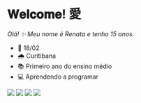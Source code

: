 # **𝐖𝐞𝐥𝐜𝐨𝐦𝐞! 愛**

*Olá! ✨ Meu nome é Renata e tenho 15 anos.*
- 👵 18/02
- :cloud_with_rain: Curitibana
- :books: Primeiro ano do ensino médio
- 💻 Aprendendo a programar


![](https://img.shields.io/badge/Android-3DDC84?style=for-the-badge&logo=android&logoColor=white)
![](https://img.shields.io/badge/Discord-5865F2?style=for-the-badge&logo=discord&logoColor=white)
![](https://img.shields.io/badge/Pinterest-%23E60023.svg?&style=for-the-badge&logo=Pinterest&logoColor=white)
![](https://img.shields.io/badge/Instagram-E4405F?style=for-the-badge&logo=instagram&logoColor=white)

<!---
renatenver1802/renatenver1802 is a ✨ special ✨ repository because its `README.md` (this file) appears on your GitHub profile.
You can click the Preview link to take a look at your changes.
--->
